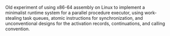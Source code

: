 Old experiment of using x86-64 assembly on Linux to implement a minimalist
runtime system for a parallel procedure executor, using work-stealing task
queues, atomic instructions for synchronization, and unconventional designs for
the activation records, continuations, and calling convention.
